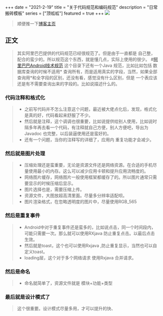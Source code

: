 +++
date = "2021-2-19"
title = "关于代码规范和编码规范"
description = "日常搬砖模板"
series = ["顶呱呱"]
featured = true
+++
![](https://gitee.com/lalalaxiaowifi/pictures/raw/master/image/%E6%97%A5%E5%B8%B8%E6%90%AC%E7%A0%96%E5%A4%B4.png)
> 顺便推一下[博客主页](http://lalalaxiaowifi.gitee.io/pictures/)

## 正文 
> 其实阿里巴巴提供的代码规范已经很规范了。但是由于一直都是 自己整，配合的蛮少的。所以规范这个东西，就是懂几点，实际上使用的很少。
> #[阿里巴巴Android技术规范](https://gitee.com/lalalaxiaowifi/pictures/blob/ebooks/eBooks/%E9%98%BF%E9%87%8C%E5%B7%B4%E5%B7%B4%E6%8A%80%E6%9C%AF%E8%A7%84%E8%8C%83/%E9%98%BF%E9%87%8C%E5%B7%B4%E5%B7%B4Android%E5%BC%80%E5%8F%91%E8%A7%84%E8%8C%83(2021%E5%B9%B42%E6%9C%8819%E6%97%A5%E4%B8%8B%E8%BD%BD).pdf)
> 这个目录下还有一个Java 规范，比如比如包括 数据库查询的时候不适用* 查询所有，而是适用真实的字段，当然，如果全部查询用*和全字段的区别，还没有看，感觉没有什么区别，但是
> 一个表应该还是有不需要查询出来的字段的。比如说描述什么的。
### 代码注释和格式化
> * 之前写代码并不怎么注意这个问题，最近被大佬点化后，发现，格式化是真的好，代码看起来舒服了不少。
> * 然后就是注释，这个调调也很重要，比如说提供给别人使用，比如说时隔多年再去看一个代码，有注释就自己方便，别人方便吧，导出为Javadoc 也完整，以后装逼使用还是蛮好的。
> * 还有一个问题，当你的注释写的详细了，应用内 重复功能才会减少。
### 然后就是图片处理
> * 压缩处理还是蛮重要，无论是资源文件还是网络资源。在合适的手机尽量使用最小的内存。这么可以减少应用卡顿和提升应用流畅度的。
> * 网络图片缓存，网络图片一般使用框架都缓存了的。所以图片通常只需要显示的时候压缩后显示。
> * 图片选择也是，需要压缩上传。
> * 资源文件，大图放超高清里面。尽量多分辨率适配呗。
> * 图片渲染格式，在忽略透明度的图片中，尽量使用RGB_565
### 然后是重复事件
> * Android中对于重复事件还是蛮多的，比如说点击，同一个时间段内，可能只需要一次。那么就可以使用RXjava 防止重复点击。以最后点击生效。
> * 然后就是toast，这个也可以使用Rxjava ,防止重复显示，当然也可以自定义toast。
> * loading层，这个对于多个网络请求 使用Rxjava 合并请求。
### 然后是命名
> * 命名就简单了，资源文件就是 模块+功能+类型
### 最后就是设计模式了
> 这个很重要。设计模式尽量多用，才可以提升的快、